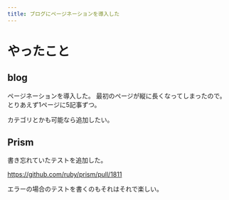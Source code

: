 ```yaml
---
title: ブログにページネーションを導入した
---
```


# やったこと

## blog

ページネーションを導入した。
最初のページが縦に長くなってしまったので。
とりあえず1ページに5記事ずつ。

カテゴリとかも可能なら追加したい。

## Prism

書き忘れていたテストを追加した。

<https://github.com/ruby/prism/pull/1811>

エラーの場合のテストを書くのもそれはそれで楽しい。
